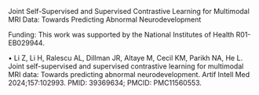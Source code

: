 Joint Self-Supervised and Supervised Contrastive Learning for Multimodal MRI Data: Towards Predicting Abnormal Neurodevelopment

Funding: This work was supported by the National Institutes of Health R01-EB029944.

•	Li Z, Li H, Ralescu AL, Dillman JR, Altaye M, Cecil KM, Parikh NA, He L. Joint self-supervised and supervised contrastive learning for multimodal MRI data: Towards predicting abnormal neurodevelopment. Artif Intell Med 2024;157:102993. PMID: 39369634; PMCID: PMC11560553.
